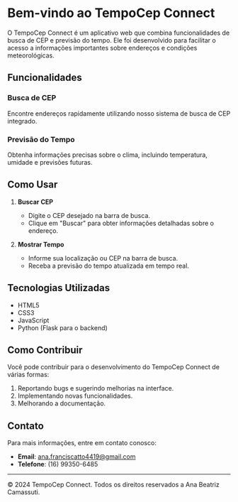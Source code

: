 # Bem-vindo ao TempoCep Connect

O TempoCep Connect é um aplicativo web que combina funcionalidades de busca de CEP e previsão do tempo. Ele foi desenvolvido para facilitar o acesso a informações importantes sobre endereços e condições meteorológicas.

## Funcionalidades

### Busca de CEP

Encontre endereços rapidamente utilizando nosso sistema de busca de CEP integrado.

### Previsão do Tempo

Obtenha informações precisas sobre o clima, incluindo temperatura, umidade e previsões futuras.

## Como Usar

1. **Buscar CEP**
   - Digite o CEP desejado na barra de busca.
   - Clique em "Buscar" para obter informações detalhadas sobre o endereço.

2. **Mostrar Tempo**
   - Informe sua localização ou CEP na barra de busca.
   - Receba a previsão do tempo atualizada em tempo real.


## Tecnologias Utilizadas

- HTML5
- CSS3
- JavaScript
- Python (Flask para o backend)

## Como Contribuir

Você pode contribuir para o desenvolvimento do TempoCep Connect de várias formas:

1. Reportando bugs e sugerindo melhorias na interface.
2. Implementando novas funcionalidades.
3. Melhorando a documentação.

## Contato

Para mais informações, entre em contato conosco:

- **Email**: ana.franciscatto4419@gmail.com
- **Telefone**: (16) 99350-6485

---

© 2024 TempoCep Connect. Todos os direitos reservados a Ana Beatriz Camassuti. 
